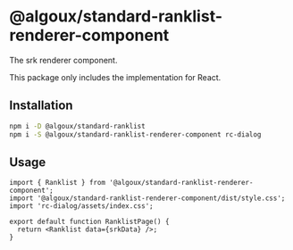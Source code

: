 # @algoux/standard-ranklist-renderer-component

The srk renderer component.

This package only includes the implementation for React.

## Installation

```bash
npm i -D @algoux/standard-ranklist
npm i -S @algoux/standard-ranklist-renderer-component rc-dialog
```

## Usage

```tsx
import { Ranklist } from '@algoux/standard-ranklist-renderer-component';
import '@algoux/standard-ranklist-renderer-component/dist/style.css';
import 'rc-dialog/assets/index.css';

export default function RanklistPage() {
  return <Ranklist data={srkData} />;
}
```
